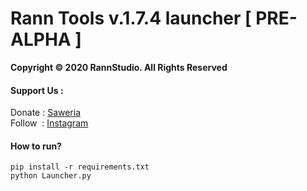 # Rann Tools v.1.7.4 launcher [ PRE-ALPHA ]
**Copyright &copy; 2020 RannStudio. All Rights Reserved**

#### Support Us :
Donate : [Saweria](https://saweria.co/rannX "Donate")\
Follow &nbsp;: [Instagram](https://instagram.com/fikran2906 "Follow")

#### How to run?
```
pip install -r requirements.txt
python Launcher.py
```

<!--
#### Buy Membership
Contact [admin](https://api.whatsapp.com/send/?phone=6289510827898&text=Buy%20membership%20ranntools "Whatsapp") if you want to buy membership.
-->
